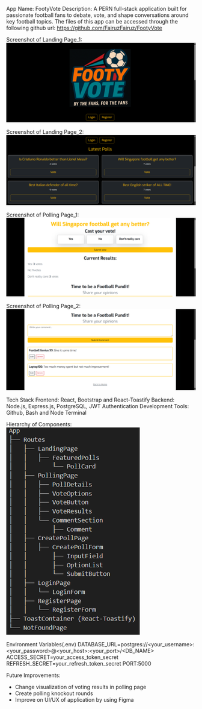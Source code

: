 App Name: FootyVote
Description: A PERN full-stack application built for passionate football fans to debate, vote, and shape conversations around key football topics.
The files of this app can be accessed through the following github url: https://github.com/FairuzFairuz/FootyVote

Screenshot of Landing Page_1:
![alt text](image.png)

Screenshot of Landing Page_2:
![alt text](image-1.png)

Screenshot of Polling Page_1:
![alt text](image-2.png)

Screenshot of Polling Page_2:
![alt text](image-3.png)

Tech Stack
Frontend: React, Bootstrap and React-Toastify
Backend: Node.js, Express.js, PostgreSQL, JWT Authentication
Development Tools: Github, Bash and Node Terminal

Hierarchy of Components:
![alt text](image-4.png)

Environment Variables(.env)
DATABASE_URL=postgres://<your_username>:<your_password>@<your_host>:<your_port>/<DB_NAME>
ACCESS_SECRET=your_access_token_secret
REFRESH_SECRET=your_refresh_token_secret
PORT:5000

Future Improvements:

- Change visualization of voting results in polling page
- Create polling knockout rounds
- Improve on UI/UX of application by using Figma
